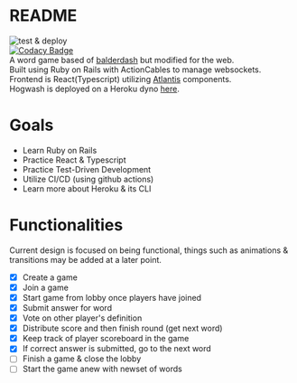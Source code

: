 # README
![test & deploy](https://github.com/amohamed11/hogwash/workflows/test%20&%20deploy/badge.svg?branch=master)  
[![Codacy Badge](https://app.codacy.com/project/badge/Grade/c970e2836928418f93cf068b64101259)](https://www.codacy.com/gh/amohamed11/hogwash/dashboard?utm_source=github.com&amp;utm_medium=referral&amp;utm_content=amohamed11/hogwash&amp;utm_campaign=Badge_Grade)  
A word game based of [balderdash](https://en.wikipedia.org/wiki/Balderdash) but modified for the web.  
Built using Ruby on Rails with ActionCables to manage websockets.  
Frontend is React(Typescript) utilizing [Atlantis](https://atlantis.getjobber.com/) components.  
Hogwash is deployed on a Heroku dyno [here](https://hogwash.fun/).  

# Goals  
- Learn Ruby on Rails
- Practice React & Typescript
- Practice Test-Driven Development
- Utilize CI/CD (using github actions) 
- Learn more about Heroku & its CLI 

# Functionalities
Current design is focused on being functional, things such as animations & transitions may be added at a later point. 
- [x] Create a game  
- [x] Join a game  
- [x] Start game from lobby once players have joined
- [x] Submit answer for word
- [x] Vote on other player's definition  
- [x] Distribute score and then finish round (get next word)  
- [x] Keep track of player scoreboard in the game  
- [x] If correct answer is submitted, go to the next word
- [ ] Finish a game & close the lobby  
- [ ] Start the game anew with newset of words  
